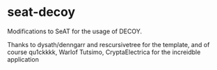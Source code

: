 # seat-decoy
Modifications to SeAT for the usage of DECOY.

Thanks to dysath/denngarr and rescursivetree for the template, and of course qu1ckkkk, Warlof Tutsimo, CryptaElectrica for the increidble application